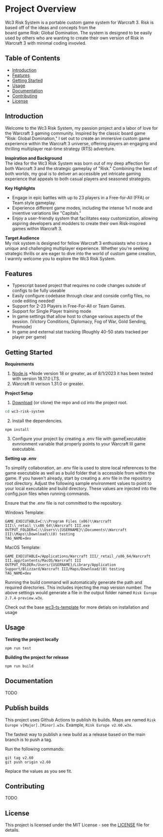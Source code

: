 # Project Overview

Wc3 Risk System is a portable custom game system for Warcraft 3. Risk is based off of the ideas and concepts from the<br> board game Risk: Global Domination.
The system is designed to be easily used by others who are wanting to create their own version of Risk in Warcraft 3 with minimal coding invovled.

## Table of Contents

- [Introduction](#introduction)
- [Features](#features)
- [Getting Started](#getting-started)
- [Usage](#usage)
- [Documentation](#documentation)
- [Contributing](#contributing)
- [License](#license)

## Introduction

Welcome to the Wc3 Risk System, my passion project and a labor of love for the Warcraft 3 gaming community. Inspired by the classic board game "Risk: Global Domination," I set out to create an immersive custom game experience within the Warcraft 3 universe, offering players an engaging and thrilling multiplayer real-time strategy (RTS) adventure.

**Inspiration and Background**<br>
The idea for the Wc3 Risk System was born out of my deep affection for both Warcraft 3 and the strategic gameplay of "Risk." Combining the best of both worlds, my goal is to deliver an accessible yet intricate gaming experience that appeals to both casual players and seasoned strategists.

**Key Highlights**

- Engage in epic battles with up to 23 players in a Free-for-All (FFA) or Team style gameplay.
- Experience different game modes, including the intense 1v1 mode and inventive variations like "Capitals."
- Enjoy a user-friendly system that facilitates easy customization, allowing aspiring developers and modders to create their own Risk-inspired games within Warcraft 3.

**Target Audience**<br>
My risk system is designed for fellow Warcraft 3 enthusiasts who crave a unique and challenging multiplayer experience. Whether you're seeking strategic thrills or are eager to dive into the world of custom game creation, I warmly welcome you to explore the Wc3 Risk System.

## Features

- Typescript based project that requires no code changes outside of configs to be fully useable
- Easily configure codebase through clear and conside config files, no code editing needed!
- Support for 2-23 Players in Free-For-All or Team Games.
- Support for Single Player training mode
- In game settings that allow host to change various aspects of the session. (Victory Conditions, Diplomacy, Fog of War, Gold Sending, Promode)
- In game and external stat tracking (Roughly 40-50 stats tracked per player per game)

## Getting Started

**Requirements**

1. [Node.js](https://nodejs.org/) \*Node version 18 or greater, as of 8/1/2023 it has been tested with version 18.17.0 LTS.
2. Warcraft III verison 1.31.0 or greater.

**Project Setup**

1. [Download](https://github.com/dtchitt/wc3-risk-system/archive/refs/heads/main.zip) (or clone) the repo and cd into the project root.

```bash
cd wc3-risk-system
```

2. Install the dependencies.

```
npm install
```

3. Configure your project by creating a .env file with gameExecutable evnrionment variable that properly points to your Warcraft III game executable.<br>

**Setting up .env**

To simplify collaboration, an .env file is used to store local references to the game executable as well as a build folder that is accessible from within the game. If you haven't already, start by creating a .env file in the repository root directory. Adjust the following sample environment values to point to your local executable and build directory. These values are injected into the config.json files when running commands.

Ensure that the .env file is not committed to the repository.

Windows Template:

```
GAME_EXECUTABLE=C:\\Program Files (x86)\\Warcraft III\\_retail_\\x86_64\\Warcraft III.exe
OUTPUT_FOLDER=C:\\Users\\{USERNAME}\\Documents\\Warcraft III\\Maps\\Download\\(0) testing
TAG_NAME=dev
```

MacOS Template:

```
GAME_EXECUTABLE=/Applications/Warcraft III/_retail_/x86_64/Warcraft III.app/Contents/MacOS/Warcraft III
OUTPUT_FOLDER=/Users/{USERNAME}/Library/Application Support/Blizzard/Warcraft III/Maps/Download/(0) testing
TAG_NAME=dev
```

Running the build command will automatically generate the path and required directories. This includes injecting the map version number. The above settings would generate a file in the output folder named `Risk Europe 2.7.4-preview.w3x`.

Check out the base [wc3-ts-template](https://cipherxof.github.io/w3ts/docs/getting-started) for more detials on installation and usage

## Usage

**Testing the project locally**

```
npm run test
```

**Building the project for release**

```
npm run build
```

## Documentation

TODO

## Publish builds

This project uses Github Actions to publish its builds. Maps are named `Risk Europe v[Major].[Minor].w3x`. Example, `Risk Europe v2.60.w3x`.

The fastest way to publish a new build as a release based on the main branch is to push a tag.

Run the following commands:

```
git tag v2.60
git push origin v2.60
```

Replace the values as you see fit.

## Contributing

TODO

## License

This project is licensed under the MIT License - see the [LICENSE](LICENSE) file for details.
